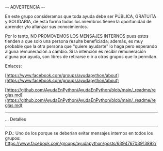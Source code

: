 -- ADVERTENCIA --

En este grupo consideramos que toda ayuda debe ser PÚBLICA, GRATUITA y SOLIDARIA,
de esta forma todos los miembros tienen la oportunidad de aprender y/o afianzar
sus conocimientos.

Por lo tanto, NO PROMOVEMOS LOS MENSAJES INTERNOS pues estos tienden a que solo
una persona resulte beneficiada; además, es muy probable que la otra persona que
"quiere ayudarte" lo haga pero esperando alguna remuneración a cambio.
Si la intención es recibir remuneración alguna por ayuda, son libres de retirarse
e ir a otros grupos que lo permitan.

Enlaces:

[https://www.facebook.com/groups/ayudapython/about](https://www.facebook.com/groups/ayudapython/about)

[https://github.com/AyudaEnPython/AyudaEnPython/blob/main/_readme/reglas.md](https://github.com/AyudaEnPython/AyudaEnPython/blob/main/_readme/reglas.md)

---

... Detalles

---
P.D.: Uno de los porque se deberían evitar mensajes internos en todos los grupos:
https://www.facebook.com/groups/ayudapython/posts/639476703913892/
